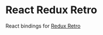 React Redux Retro
======

React bindings for [Redux Retro](https://github.com/bencompton/redux-retro/)
